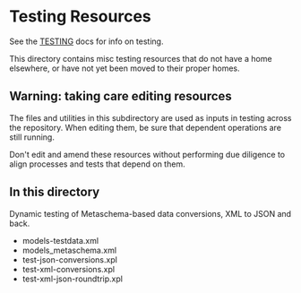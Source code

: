 # Testing Resources

See the [TESTING](../TESTING.md) docs for info on testing.

This directory contains misc testing resources that do not have a home elsewhere, or have not yet been moved to their proper homes.

## Warning: taking care editing resources

The files and utilities in this subdirectory are used as inputs in testing across the repository. When editing them, be sure that dependent operations are still running.

Don't edit and amend these resources without performing due diligence to align processes and tests that depend on them.

## In this directory


Dynamic testing of Metaschema-based data conversions, XML to JSON and back.

- models-testdata.xml
- models_metaschema.xml
- test-json-conversions.xpl
- test-xml-conversions.xpl
- test-xml-json-roundtrip.xpl

